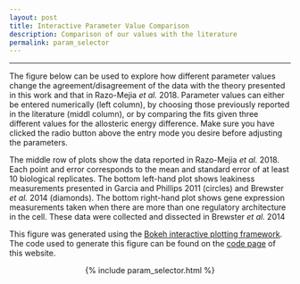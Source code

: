 ```yaml
---
layout: post
title: Interactive Parameter Value Comparison 
description: Comparison of our values with the literature
permalink: param_selector
---
```


---
The figure below can be used to explore how different parameter values change
the agreement/disagreement of the data with the theory presented in this work
and that in Razo-Mejia *et al.* 2018. Parameter values can either be entered
numerically (left column), by choosing those previously reported in the
literature (middl column), or by comparing the fits given three different values
for the allosteric energy difference. Make sure you have clicked the radio
button above the entry mode you desire before adjusting the parameters. 

The middle row of plots show the data reported in Razo-Mejia *et al.* 2018. Each
point and error corresponds to the mean and standard error of at least 10
biological replicates. The bottom left-hand plot shows leakiness measurements
presented in Garcia and Phillips 2011 (circles) and Brewster *et al.* 2014
(diamonds). The bottom right-hand plot shows gene expression measurements taken
when there are more than one regulatory architecture in the cell. These data
were collected and dissected in Brewster *et al.* 2014

This figure was generated using the [Bokeh interactive plotting
framework](http://bokeh.pydata.org). The code used to generate this figure can
be found on the [code page]({{site.baseurl}}/code/) of this website.    

<center>

{% include param_selector.html %}

</center>
